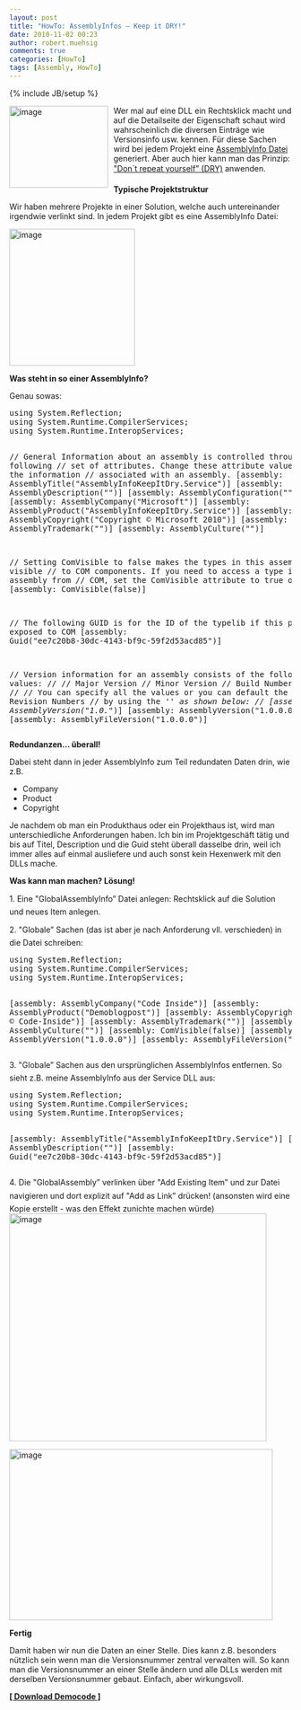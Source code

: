```yaml
---
layout: post
title: "HowTo: AssemblyInfos – Keep it DRY!"
date: 2010-11-02 00:23
author: robert.muehsig
comments: true
categories: [HowTo]
tags: [Assembly, HowTo]
---
```

{% include JB/setup %}
<p><a href="{{BASE_PATH}}/assets/wp-images/image1085.png"><img style="border-bottom: 0px; border-left: 0px; margin: 0px 10px 0px 0px; display: inline; border-top: 0px; border-right: 0px" title="image" border="0" alt="image" align="left" src="{{BASE_PATH}}/assets/wp-images/image_thumb267.png" width="176" height="146" /></a> </p>  <p>Wer mal auf eine DLL ein Rechtsklick macht und auf die Detailseite der Eigenschaft schaut wird wahrscheinlich die diversen Einträge wie Versionsinfo usw. kennen. Für diese Sachen wird bei jedem Projekt eine <a href="http://msdn.microsoft.com/en-us/library/microsoft.visualbasic.applicationservices.assemblyinfo.aspx">AssemblyInfo Datei</a> generiert. Aber auch hier kann man das Prinzip: <a href="http://de.wikipedia.org/wiki/Don%E2%80%99t_repeat_yourself">"Don´t repeat yourself” (DRY)</a> anwenden.</p> <!--more-->  <p><strong>Typische Projektstruktur</strong></p>  <p>Wir haben mehrere Projekte in einer Solution, welche auch untereinander irgendwie verlinkt sind. In jedem Projekt gibt es eine AssemblyInfo Datei:</p>  <p><a href="{{BASE_PATH}}/assets/wp-images/image1086.png"><img style="border-bottom: 0px; border-left: 0px; display: inline; border-top: 0px; border-right: 0px" title="image" border="0" alt="image" src="{{BASE_PATH}}/assets/wp-images/image_thumb268.png" width="224" height="244" /></a> </p>  <p><strong>Was steht in so einer AssemblyInfo?</strong></p>  <p>Genau sowas:</p>  <div style="padding-bottom: 0px; margin: 0px; padding-left: 0px; padding-right: 0px; display: inline; float: none; padding-top: 0px" id="scid:812469c5-0cb0-4c63-8c15-c81123a09de7:c545bd01-50ff-4709-b386-3b20670ad7b2" class="wlWriterEditableSmartContent"><pre name="code" class="c#">using System.Reflection;
using System.Runtime.CompilerServices;
using System.Runtime.InteropServices;

// General Information about an assembly is controlled through the following 
// set of attributes. Change these attribute values to modify the information
// associated with an assembly.
[assembly: AssemblyTitle("AssemblyInfoKeepItDry.Service")]
[assembly: AssemblyDescription("")]
[assembly: AssemblyConfiguration("")]
[assembly: AssemblyCompany("Microsoft")]
[assembly: AssemblyProduct("AssemblyInfoKeepItDry.Service")]
[assembly: AssemblyCopyright("Copyright © Microsoft 2010")]
[assembly: AssemblyTrademark("")]
[assembly: AssemblyCulture("")]

// Setting ComVisible to false makes the types in this assembly not visible 
// to COM components.  If you need to access a type in this assembly from 
// COM, set the ComVisible attribute to true on that type.
[assembly: ComVisible(false)]

// The following GUID is for the ID of the typelib if this project is exposed to COM
[assembly: Guid("ee7c20b8-30dc-4143-bf9c-59f2d53acd85")]

// Version information for an assembly consists of the following four values:
//
//      Major Version
//      Minor Version 
//      Build Number
//      Revision
//
// You can specify all the values or you can default the Build and Revision Numbers 
// by using the '*' as shown below:
// [assembly: AssemblyVersion("1.0.*")]
[assembly: AssemblyVersion("1.0.0.0")]
[assembly: AssemblyFileVersion("1.0.0.0")]
</pre></div>

<p><strong>Redundanzen... überall!</strong></p>

<p>Dabei steht dann in jeder AssemblyInfo zum Teil redundaten Daten drin, wie z.B.</p>

<ul>
  <li>Company</li>

  <li>Product</li>

  <li>Copyright</li>
</ul>

<p>Je nachdem ob man ein Produkthaus oder ein Projekthaus ist, wird man unterschiedliche Anforderungen haben. Ich bin im Projektgeschäft tätig und bis auf Titel, Description und die Guid steht überall dasselbe drin, weil ich immer alles auf einmal ausliefere und auch sonst kein Hexenwerk mit den DLLs mache.</p>

<p><strong>Was kann man machen? Lösung!</strong></p>

<p>1. Eine "GlobalAssemblyInfo” Datei anlegen: Rechtsklick auf die Solution und neues Item anlegen.</p>

<p>2. "Globale” Sachen (das ist aber je nach Anforderung vll. verschieden) in die Datei schreiben:</p>

<div style="padding-bottom: 0px; margin: 0px; padding-left: 0px; padding-right: 0px; display: inline; float: none; padding-top: 0px" id="scid:812469c5-0cb0-4c63-8c15-c81123a09de7:818cf608-d4e4-4662-b327-cce4f2dc1479" class="wlWriterEditableSmartContent"><pre name="code" class="c#">using System.Reflection;
using System.Runtime.CompilerServices;
using System.Runtime.InteropServices;


[assembly: AssemblyCompany("Code Inside")]
[assembly: AssemblyProduct("Demoblogpost")]
[assembly: AssemblyCopyright("Copyright © Code-Inside")]
[assembly: AssemblyTrademark("")]
[assembly: AssemblyCulture("")]
[assembly: ComVisible(false)]
[assembly: AssemblyVersion("1.0.0.0")]
[assembly: AssemblyFileVersion("1.0.0.0")]
</pre></div>

<p>3. "Globale” Sachen aus den ursprünglichen AssemblyInfos entfernen. So sieht z.B. meine AssemblyInfo aus der Service DLL aus:</p>

<div style="padding-bottom: 0px; margin: 0px; padding-left: 0px; padding-right: 0px; display: inline; float: none; padding-top: 0px" id="scid:812469c5-0cb0-4c63-8c15-c81123a09de7:4e91fc1e-e240-4e4a-9581-b3868aa44c17" class="wlWriterEditableSmartContent"><pre name="code" class="c#">using System.Reflection;
using System.Runtime.CompilerServices;
using System.Runtime.InteropServices;

[assembly: AssemblyTitle("AssemblyInfoKeepItDry.Service")]
[assembly: AssemblyDescription("")]
[assembly: Guid("ee7c20b8-30dc-4143-bf9c-59f2d53acd85")]
</pre></div>

<p>4. Die "GlobalAssembly” verlinken über "Add Existing Item” und zur Datei navigieren und dort explizit auf "Add as Link” drücken! (ansonsten wird eine Kopie erstellt - was den Effekt zunichte machen würde)<a href="{{BASE_PATH}}/assets/wp-images/image1087.png"><img style="border-bottom: 0px; border-left: 0px; display: inline; border-top: 0px; border-right: 0px" title="image" border="0" alt="image" src="{{BASE_PATH}}/assets/wp-images/image_thumb269.png" width="459" height="406" /></a></p>

<p><a href="{{BASE_PATH}}/assets/wp-images/image1088.png"><img style="border-bottom: 0px; border-left: 0px; display: inline; border-top: 0px; border-right: 0px" title="image" border="0" alt="image" src="{{BASE_PATH}}/assets/wp-images/image_thumb270.png" width="470" height="305" /></a> </p>

<p><strong>Fertig</strong></p>

<p>Damit haben wir nun die Daten an einer Stelle. Dies kann z.B. besonders nützlich sein wenn man die Versionsnummer zentral verwalten will. So kann man die Versionsnummer an einer Stelle ändern und alle DLLs werden mit derselben Versionsnummer gebaut. Einfach, aber wirkungsvoll.</p>

<p><a href="http://{{BASE_PATH}}/assets/files/democode/assemblyinfokeepitdry/assemblyinfokeepitdry.zip"><strong>[ Download Democode ]</strong></a></p>
